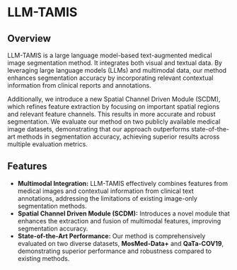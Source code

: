 # LLM-TAMIS

## Overview
LLM-TAMIS is a large language model-based text-augmented medical image segmentation method. It integrates both visual and textual data. By leveraging large language models (LLMs) and multimodal data, our method enhances segmentation accuracy by incorporating relevant contextual information from clinical reports and annotations.

Additionally, we introduce a new Spatial Channel Driven Module (SCDM), which refines feature extraction by focusing on important spatial regions and relevant feature channels. This results in more accurate and robust segmentation. We evaluate our method on two publicly available medical image datasets, demonstrating that our approach outperforms state-of-the-art methods in segmentation accuracy, achieving superior results across multiple evaluation metrics.

## Features

- **Multimodal Integration:** LLM-TAMIS effectively combines features from medical images and contextual information from clinical text annotations, addressing the limitations of existing image-only segmentation methods.
- **Spatial Channel Driven Module (SCDM):** Introduces a novel module that enhances the extraction and fusion of multimodal features, improving segmentation accuracy.
- **State-of-the-Art Performance:** Our method is comprehensively evaluated on two diverse datasets, **MosMed-Data+** and **QaTa-COV19**, demonstrating superior performance and robustness compared to existing methods.
